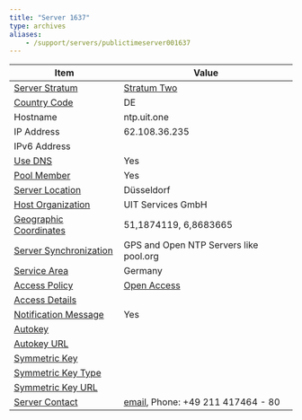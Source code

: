 ```yaml
---
title: "Server 1637"
type: archives
aliases:
    - /support/servers/publictimeserver001637
---
```


| Item | Value |
| ----- | ----- |
| [Server Stratum](/support/servers/serverstratum) | [Stratum Two](/support/servers/stratumtwotimeservers) |
| [Country Code](/support/servers/countrycode) | DE |
| Hostname |  ntp.uit.one |
| IP Address |  62.108.36.235 |
| IPv6 Address | |
| [Use DNS](/support/servers/usedns) | Yes |
| [Pool Member](/support/servers/poolmember) | Yes |
| [Server Location](/support/servers/serverlocation) | Düsseldorf|
| [Host Organization](/support/servers/hostorganization) |  UIT Services GmbH |
| [ Geographic Coordinates](/support/servers/geographiccoordinates) |  51,1874119, 6,8683665 |
| [Server Synchronization](/support/servers/serversynchronization) |  GPS and Open NTP Servers like pool.org  |
| [Service Area](/support/servers/servicearea) | Germany |
| [Access Policy](/support/servers/accesspolicy) | [Open Access](/support/servers/openaccess) |
| [Access Details](/support/servers/accessdetails) |  |
| [Notification Message](/support/servers/notificationmessage) | Yes |
| [Autokey](/support/servers/autokey) | |
| [Autokey URL](/support/servers/autokeyurl) | |
| [Symmetric Key](/support/servers/symmetrickey) | |
| [Symmetric Key Type](/support/servers/symmetrickeytype) | |
| [Symmetric Key URL](/support/servers/symmetrickeyurl) | |
| [Server Contact](/support/servers/servercontact) | [email](mailto:Support@uit.one), Phone: +49 211 417464 - 80 |
